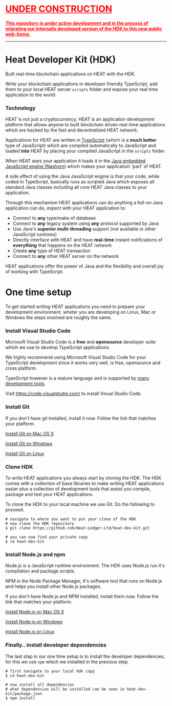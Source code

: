 <h1 style="color:red"><b><u>UNDER CONSTRUCTION</u></b></h1>
<span style="color:red"><b><u>This repository is under active development and in the process of migrating 
our internally developed version of the HDK to this new public web-home.</u></b></span>

<hr>

# Heat Developer Kit (HDK)

Built real-time blockchain applications on HEAT with the HDK.

Write your blockchain applications in developer friendly TypeScript, add them to your local HEAT server `scripts` 
folder and expose your real time application to the world.

### Technology

HEAT is not just a cryptocurrency, HEAT is an application development platform that allows anyone to built blockchain 
driven real-time applications which are backed by the fast and decentralized HEAT network.

Applications for HEAT are written in [TypeScript](https://www.typescriptlang.org/) (which is a __much better__ type of 
JavaScript) which are compiled automatically to JavaScript and loaded __into__ HEAT by placing your compiled JavaScript in the `scripts` folder.

When HEAT sees your application it loads it in the [Java embedded JavaScript engine (Nashorn)](https://en.wikipedia.org/wiki/Nashorn_(JavaScript_engine)) 
which makes your application 'part' of HEAT. 

A side effect of using the Java JavaScript engine is that your code, while coded in TypeScript, basically runs as scripted Java which
exposes all standard Java classes including all core HEAT Java classes to your application. 

Through this mechanism HEAT applications can do anything a full-on Java application can do, expect with your HEAT application to:

* Connect to __any__ type/make of database
* Connect to __any__ legacy system using __any__ protocol supported by Java
* Use Java's __superior multi-threading__ support (not available in other JavaScript runtimes)
* Directly interface with HEAT and have __real-time__ instant notifications of __everything__ that happens on the HEAT network
* Create __any__ type of HEAT transaction
* Connect to __any__ other HEAT server on the network

HEAT applications offer the power of Java and the flexibility and overall joy of working with TypeScript. 

# One time setup

To get started writing HEAT applications you need to prepare your development environment, wheter you are developing on Linux, Mac or 
Windows the steps involved are roughly the same.

### Install Visual Studio Code

Microsoft Visual Studio Code is a __**free**__ and __**opensource**__ developer suite which we use to develop TypeScript applications.

We highly recommend using Microsoft Visual Studio Code for your TypeScript development since it works very well, is free, opensource and cross platform.

TypeScript however is a mature language and is supported by [many development tools](https://www.slant.co/topics/5815/~ides-for-typescript-development).

Visit https://code.visualstudio.com/ to install Visual Studio Code. 

### Install Git

If you don't have git installed, install it now. Follow the link that matches your platform.

[Install Git on Mac OS X](https://www.atlassian.com/git/tutorials/install-git#mac-os-x)

[Install Git on Windows](https://www.atlassian.com/git/tutorials/install-git#windows)

[Install Git on Linux](https://www.atlassian.com/git/tutorials/install-git#linux)

### Clone HDK

To write HEAT applications you always start by cloning the HDK. The HDK comes with a collection of base libraries to make writing HEAT 
applications easier plus a collection of development tools that assist you compile, package and test your HEAT applications.

To clone the HDK to your local machine we use Git. Do the following to proceed.

```
# navigate to where you want to put your clone of the HDK
# now clone the HDK repository
$ git clone https://github.com/Heat-Ledger-Ltd/heat-dev-kit.git

# you can now find your private copy
$ cd heat-dev-kit
```
### Install Node.js and npm

Node.js is a JavaScript runtime environment. The HDK uses Node.js run it's compilation and package scripts.

NPM is the Node Package Manager, it's software tool that runs on Node.js and helps you install other Node.js packages.

If you don't have Node.js and NPM installed, install them now. Follow the link that matches your platform.

[Install Node.js on Mac OS X](http://blog.teamtreehouse.com/install-node-js-npm-mac)

[Install Node.js on Windows](http://blog.teamtreehouse.com/install-node-js-npm-windows)

[Install Node.js on Linux](https://nodejs.org/en/download/package-manager/)

### Finally.. install developer dependencies

The last stap in our one time setup is to install the developer dependencies, for this we use `npm` which we installed in the previous step.

```
# first navigate to your local hdk copy
$ cd heat-dev-kit

# now install all dependencies
# what dependencies will be installed can be seen in heat-dev-kit/package.json
$ npm install
```